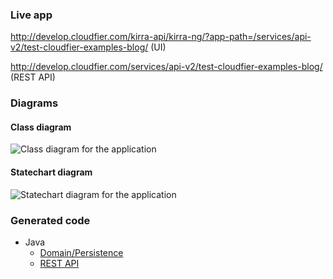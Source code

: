 ### Live app

http://develop.cloudfier.com/kirra-api/kirra-ng/?app-path=/services/api-v2/test-cloudfier-examples-blog/ (UI)

http://develop.cloudfier.com/services/api-v2/test-cloudfier-examples-blog/ (REST API)

### Diagrams

#### Class diagram

![Class diagram for the application](https://develop.cloudfier.com/services/diagram/test-cloudfier-examples-blog/package/blog.uml?showClassifierCompartments=Always&showStaticFeatures=true&showClasses=true&showAssociationEndName=true&showAttributes=true&showOperations=true&showComments=true&showParameters=true&showAssociationEndMultiplicity=true&showMinimumVisibility=Public&showFeatureVisibility=false&showParameterNames=false&showDerivedElements=false)

#### Statechart diagram

![Statechart diagram for the application](https://develop.cloudfier.com/services/diagram/test-cloudfier-examples-blog/package/blog.uml?showStateMachines=true)

### Generated code

* Java
  * [Domain/Persistence](https://textuml.ci.cloudbees.com/job/codegen-examples-JEE-blog/lastSuccessfulBuild/artifact/jee/blog/gen/src/main/java/blog/)
  * [REST API](https://textuml.ci.cloudbees.com/job/codegen-examples-JEE-blog/lastSuccessfulBuild/artifact/jee/blog/gen/src/main/java/resource/blog/)
